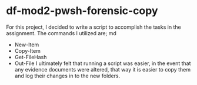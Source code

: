 # df-mod2-pwsh-forensic-copy

For this project, I decided to write a script to accomplish the tasks in the assignment. The commands I utilized are;
md
* New-Item
* Copy-Item
* Get-FileHash
* Out-File
I ultimately felt that running a script was easier, in the event that any evidence documents were altered, that way it is easier to copy them and log their changes in to the new folders.
